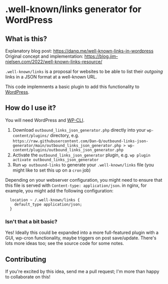 # .well-known/links generator for WordPress

## What is this?

Explanatory blog post: https://danq.me/well-known-links-in-wordpress
Original concept and implementation: https://blog.jim-nielsen.com/2022/well-known-links-resource/

`.well-known/links` is a proposal for websites to be able to list their _outgoing_ links in a JSON format at a well-known URL.

This code implemnents a basic plugin to add this functionality to [WordPress](https://wordpress.org/).

## How do I use it?

You will need WordPress and [WP-CLI](https://wp-cli.org/).

1. Download `outbound_links_json_generator.php` directly into your `wp-content/plugins/` directory, e.g. `https://raw.githubusercontent.com/Dan-Q/outbound-links-json-generator/main/outbound_links_json_generator.php > wp-content/plugins/outbound_links_json_generator.php`
2. Activate the `outbound_links_json_generator` plugin, e.g. `wp plugin activate outbound_links_json_generator`
3. Run `wp outbound-links` to generate your `.well-known/links` file (you might like to set this up on a `cron` job)

Depending on your webserver configuration, you might need to ensure that this file is served with `Content-type: application/json`. in nginx, for example, you might add the following configuration:

```
  location ~ /.well-known/links {
    default_type application/json;
  }
```

### Isn't that a bit basic?

Yes! Ideally this could be expanded into a more full-featured plugin with a GUI, wp-cron functionality, maybe triggers on post save/update. There's lots more ideas too; see the source code for some notes.

## Contributing

If you're excited by this idea, send me a pull request; I'm more than happy to collaborate on this!
